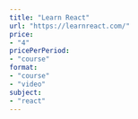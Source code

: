 ```yaml
---
title: "Learn React"
url: "https://learnreact.com/"
price: 
- "4"
pricePerPeriod: 
- "course"
format: 
- "course"
- "video"
subject: 
- "react"
---
```


